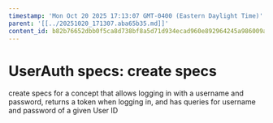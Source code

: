 ```yaml
---
timestamp: 'Mon Oct 20 2025 17:13:07 GMT-0400 (Eastern Daylight Time)'
parent: '[[../20251020_171307.aba65b35.md]]'
content_id: b82b76652dbb0f5ca8d738bf8a5d71d934ecad960e892964245a986009aaefad
---
```


# UserAuth specs: create specs

create specs for a concept that allows logging in with a username and password, returns a token when logging in, and has queries for username and password of a given User ID
